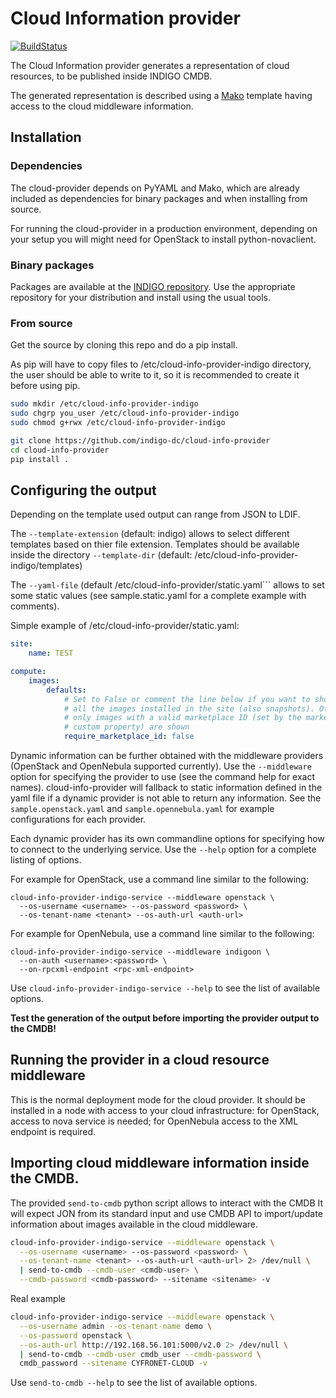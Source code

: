 # Cloud Information provider

[![BuildStatus](https://travis-ci.org/indigo-dc/cloud-info-provider.svg?branch=master)](https://travis-ci.org/indigo-dc/cloud-info-provider)

The Cloud Information provider generates a representation of cloud resources,
to be published inside INDIGO CMDB.

The generated representation is described using a
[Mako](http://www.makotemplates.org/) template having access to the cloud
middleware information.

## Installation

### Dependencies

The cloud-provider depends on PyYAML and Mako, which are already included as
dependencies for binary packages and when installing from source.

For running the cloud-provider in a production environment, depending on your
setup you will might need for OpenStack to install python-novaclient.

### Binary packages

Packages are available at the [INDIGO repository](http://repo.indigo-datacloud.eu).
Use the appropriate repository for your distribution and install using the usual tools.

### From source

Get the source by cloning this repo and do a pip install.

As pip will have to copy files to /etc/cloud-info-provider-indigo directory,
the user should be able to write to it, so it is recommended to create it
before using pip.

``` sh
sudo mkdir /etc/cloud-info-provider-indigo
sudo chgrp you_user /etc/cloud-info-provider-indigo
sudo chmod g+rwx /etc/cloud-info-provider-indigo
```

``` sh
git clone https://github.com/indigo-dc/cloud-info-provider
cd cloud-info-provider 
pip install .
```
## Configuring the output

Depending on the template used output can range from JSON to LDIF.

The ```--template-extension``` (default: indigo) allows to select different
templates based on thier file extension.
Templates should be available inside the directory ```--template-dir```
(default: /etc/cloud-info-provider-indigo/templates)

The ```--yaml-file``` (default /etc/cloud-info-provider/static.yaml``` allows
to set some static values (see sample.static.yaml for a complete example with comments).

Simple example of /etc/cloud-info-provider/static.yaml:

``` yaml
site:
    name: TEST

compute:
    images:
        defaults:
            # Set to False or comment the line below if you want to show
            # all the images installed in the site (also snapshots). Otherwise
            # only images with a valid marketplace ID (set by the marketplace
            # custom property) are shown
            require_marketplace_id: false
```

Dynamic information can be further obtained with the middleware providers
(OpenStack and OpenNebula supported currently). Use the
`--middleware` option for specifying the provider to use (see the command
help for exact names). cloud-info-provider will fallback to static information
defined in the yaml file if a dynamic provider is not able to return any
information. See the `sample.openstack.yaml` and `sample.opennebula.yaml`
for example configurations for each provider.

Each dynamic provider has its own commandline options for specifying how
to connect to the underlying service. Use the `--help` option for a complete
listing of options.

For example for OpenStack, use a command line similar to the following:
```
cloud-info-provider-indigo-service --middleware openstack \
  --os-username <username> --os-password <password> \
  --os-tenant-name <tenant> --os-auth-url <auth-url>
```

For example for OpenNebula, use a command line similar to the following:
```
cloud-info-provider-indigo-service --middleware indigoon \
  --on-auth <username>:<password> \
  --on-rpcxml-endpoint <rpc-xml-endpoint>
```

Use ```cloud-info-provider-indigo-service --help``` to see the list of available options.

**Test the generation of the output before importing the provider output to the CMDB!**

## Running the provider in a cloud resource middleware

This is the normal deployment mode for the cloud provider. It should be installed
in a node with access to your cloud infrastructure: for OpenStack, access to
nova service is needed; for OpenNebula access to the XML endpoint is required.

## Importing cloud middleware information inside the CMDB.

The provided ```send-to-cmdb``` python script allows to interact with the CMDB 
It will expect JON from its standard input and use CMDB API to import/update
information about images available in the cloud middleware.

``` sh
cloud-info-provider-indigo-service --middleware openstack \
  --os-username <username> --os-password <password> \
  --os-tenant-name <tenant> --os-auth-url <auth-url> 2> /dev/null \
  | send-to-cmdb --cmdb-user <cmdb-user> \
  --cmdb-password <cmdb-password> --sitename <sitename> -v
```

Real example

``` sh
cloud-info-provider-indigo-service --middleware openstack \
  --os-username admin --os-tenant-name demo \
  --os-password openstack \
  --os-auth-url http://192.168.56.101:5000/v2.0 2> /dev/null \
  | send-to-cmdb --cmdb-user cmdb_user --cmdb-password \
  cmdb_password --sitename CYFRONET-CLOUD -v
```

Use ```send-to-cmdb --help``` to see the list of available options.
